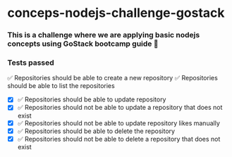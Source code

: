 # conceps-nodejs-challenge-gostack

### This is a challenge where we are applying basic nodejs concepts using GoStack bootcamp guide 🚀


### Tests passed

✅  Repositories should be able to create a new repository
✅  Repositories should be able to list the repositories
- [x] ✅ Repositories should be able to update repository
- [x] ✅ Repositories should not be able to update a repository that does not exist
- [x] ✅ Repositories should not be able to update repository likes manually
- [x] ✅ Repositories should be able to delete the repository
- [x] ✅ Repositories should not be able to delete a repository that does not exist
